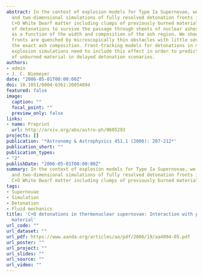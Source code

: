 ```yaml
---
abstract: In the context of explosion models for Type Ia Supernovae, we present one-
  and two-dimensional simulations of fully resolved detonation fronts in degenerate
  C+O White Dwarf matter including clumps of previously burned material. The ability
  of detonations to survive the passage through sheets of nuclear ashes is tested
  as a function of the width and composition of the ash region. We show that detonation
  fronts are quenched by microscopically thin obstacles with little sensitivity to
  the exact ash composition. Front-tracking models for detonations in macroscopic
  explosion simulations need to include this effect in order to predict the amount
  of unburned material in delayed detonation scenarios.
authors:
- admin
- J. C. Niemeyer
date: "2006-05-01T00:00:00Z"
doi: 10.1051/0004-6361:20054094
featured: false
image:
  caption: ""
  focal_point: ""
  preview_only: false
links:
- name: Preprint
  url: http://arxiv.org/abs/astro-ph/0605293
projects: []
publication: '*Astronomy & Astrophysics 451.1 (2006): 207-212*'
publication_short: ""
publication_types:
- "2"
publishDate: "2006-05-01T00:00:00Z"
summary: In the context of explosion models for Type Ia Supernovae, we present one-
  and two-dimensional simulations of fully resolved detonation fronts in degenerate
  C+O White Dwarf matter including clumps of previously burned material.
tags:
- Supernovae
- Simulation
- Detonation
- Fluid mechanics
title: 'C+O detonations in thermonuclear supernovae: Interaction with previously burned
  material'
url_code: ""
url_dataset: ""
url_pdf: https://www.aanda.org/articles/aa/pdf/2006/19/aa4094-05.pdf
url_poster: ""
url_project: ""
url_slides: ""
url_source: ""
url_video: ""
---
```

